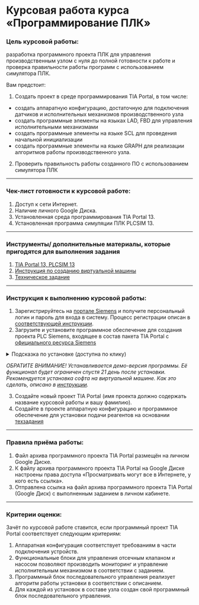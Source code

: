 # Курсовая работа курса «Программирование ПЛК»

### Цель курсовой работы:

разработка программного проекта ПЛК для управления производственным узлом с нуля до полной готовности к работе и проверка правильности работы программ с использованием симулятора ПЛК.

Вам предстоит:
1. Создать проект в среде программирования TIA Portal, в том числе:
- создать аппаратную конфигурацию, достаточную для подключения датчиков и исполнительных механизмов производственного узла
- создать программные элементы на языках LAD, FBD для управления исполнительными механизмами
- создать программные элементы на языке SCL для проведения начальной инициализации
- создать программные элементы на языке GRAPH для реализации алгоритмов работы производственного узла.
2. Проверить правильность работы созданного ПО с использованием симулятора ПЛК

-----

### Чек-лист готовности к курсовой работе:

1. Доступ к сети Интернет.
1. Наличие личного Google Диска.
1. Установленная среда программирования TIA Portal 13.
1. Установленная программа симуляции ПЛК PLCSIM 13.

------

### Инструменты/ дополнительные материалы, которые пригодятся для выполнения задания

1. [TIA Portal 13, PLCSIM 13](https://support.industry.siemens.com/cs/document/109745155/simatic-step-7-including-plcsim-v13-sp2-trial-download?dti=0&lc=en-WW)
2. [Инструкция по созданию виртуальной машины](https://docs.google.com/presentation/d/1psnSlotXT7cr8ECnaZaTCDLnIyYOGUzCArLeydeRztY/edit?usp=sharing)
3. [Техническое задание](https://docs.google.com/document/d/1vALuzERqAIMiaayCjKwuVMjLmvi8x2jIDUqueksuMu8/edit?usp=sharing)

-----

### Инструкция к выполнению курсовой работы:

1. Зарегистрируйтесь на [портале Siemens](https://mall.industry.siemens.com/goos/WelcomePage.aspx?regionUrl=/ru&language=ru) и получите персональный логин и пароль для входа в систему. Процесс регистрации описан в [соответствующей инструкции](https://docs.google.com/presentation/d/1RPHvCE2OxBbHRMWSAV2E-HxscZvR2nRIZVHCy8hvjJE/edit?usp=sharing).
2. Загрузите и установите программное обеспечение для создания проекта PLC Siemens, входящее в состав пакета TIA Portal с [официального ресурса Siemens](https://support.industry.siemens.com/cs/document/78793685/simatic-step-7-(tia-portal)-v13-trial-download?dti=0&lc=en-DE)
<details>
  <summary> Подсказка по установке (доступна по клику)</summary>
  
  
1. Скачайте все файлы по [ссылке](https://support.industry.siemens.com/cs/document/109745155/simatic-step-7-including-plcsim-v13-sp2-trial-download?dti=0&lc=en-DE) в две отдельные папки:
  - STEP 7 Professional V13 SP2 (DVD 1, DVD 2, SHA-256 checksum)
  ![image](https://github.com/netology-code/phd-homeworks/blob/main/6.6/Step7_1.png)
  - SIMATIC STEP 7 PLCSIM V13 SP2 for STEP 7 Basic and STEP 7 Professional (включая SHA-256 checksum)
    ![image](https://github.com/netology-code/phd-homeworks/blob/main/6.6/Step7_2.png)
2. Запустите установочный файл SIMATIC_STEP_7_Professional_V13_SP2_Upd4.exe, пройдите стандартную процедуру установки.
3. Запустите установочный файл SIMATIC_S7_PLCSIM_V13_SP2.exe, пройдите стандартную процедуру установки.

    ---
  
</details>
  
*ОБРАТИТЕ ВНИМАНИЕ! Устанавливается демо-версия программы. Её функционал будет ограничен спустя 21 день после установки. Рекомендуется установка софта на виртуальной машине. Как это сделать, описано в [инструкции](https://docs.google.com/presentation/d/1psnSlotXT7cr8ECnaZaTCDLnIyYOGUzCArLeydeRztY/edit?usp=sharing).*

3. Создайте новый проект TIA Portal (имя проекта должно содержать название курсовой работы и вашу фамилию).
4. Создайте в проекте аппаратную конфигурацию и программное обеспечение для установки подачи реагентов на основании [техзадания](https://docs.google.com/document/d/1vALuzERqAIMiaayCjKwuVMjLmvi8x2jIDUqueksuMu8/edit?usp=sharing)

-----

### Правила приёма работы:

1. Файл архива программного проекта TIA Portal размещён на личном Google Диске.
2. К файлу архива программного проекта TIA Portal на Google Диске настроены права доступа «Просматривать могут все в Интернете, у кого есть ссылка».
3. Отправлена ссылка на файл архива программного проекта TIA Portal (Google Диск) с выполненным заданием в личном кабинете.

-----

### Критерии оценки:

Зачёт по курсовой работе ставится, если программный проект TIA Portal соответствует следующим критериям:

1. Аппаратная конфигурация соответствует требованиям в части подключения устройств.
2. Функциональные блоки для управления отсечным клапаном и насосом позволяют производить мониторинг и управление исполнительным механизмом в соответствии с заданием.
3. Программный блок последовательного управления реализует алгоритм работы установки в соответствии с описанием.
4. Для каждой из установок в составе узла создан свой программный блок последовательного управления.
